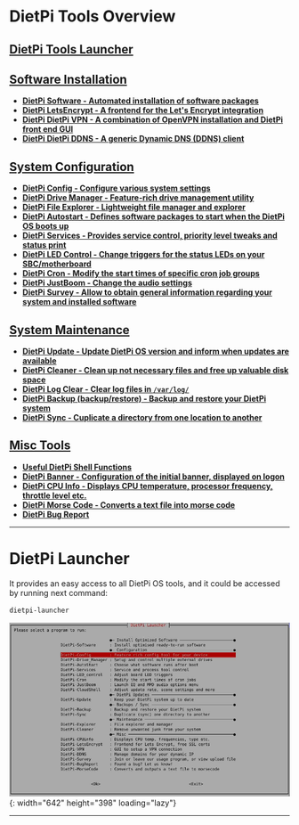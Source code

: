 # DietPi Tools Overview

## [DietPi Tools Launcher](#dietpi-launcher)

## [Software Installation](software_installation/#software-installation)

- <a name="dietpi-software"></a>[**DietPi Software - Automated installation of software packages**](software_installation/#dietpi-software)
- <a name="dietpi-letsencrypt"></a>[**DietPi LetsEncrypt - A frontend for the Let's Encrypt integration**](software_installation/#dietpi-letsencrypt)
- <a name="dietpi-vpn"></a>[**DietPi DietPi VPN - A combination of OpenVPN installation and DietPi front end GUI**](software_installation/#dietpi-vpn)
- <a name="dietpi-ddns"></a>[**DietPi DietPi DDNS - A generic Dynamic DNS (DDNS) client**](software_installation/#dietpi-ddns)

## [System Configuration](system_configuration/#system-configuration)

- <a name="dietpi-configuration"></a>[**DietPi Config - Configure various system settings**](system_configuration/#dietpi-config)
- <a name="dietpi-drive-manager"></a>[**DietPi Drive Manager - Feature-rich drive management utility**](system_configuration/#dietpi-drive-manager)
- <a name="dietpi-file-explorer"></a>[**DietPi File Explorer - Lightweight file manager and explorer**](system_configuration/#dietpi-file-explorer)
- <a name="dietpi-autostart"></a>[**DietPi Autostart - Defines software packages to start when the DietPi OS boots up**](system_configuration/#dietpi-autostart)
- <a name="dietpi-services"></a>[**DietPi Services - Provides service control, priority level tweaks and status print**](system_configuration/#dietpi-services)
- <a name="dietpi-led-control"></a>[**DietPi LED Control - Change triggers for the status LEDs on your SBC/motherboard**](system_configuration/#dietpi-led-control)
- <a name="dietpi-cron"></a>[**DietPi Cron - Modify the start times of specific cron job groups**](system_configuration/#dietpi-cron)
- <a name="dietpi-justboom"></a>[**DietPi JustBoom - Change the audio settings**](system_configuration/#dietpi-justboom)
- <a name="dietpi-survey"></a>[**DietPi Survey - Allow to obtain general information regarding your system and installed software**](system_configuration/#dietpi-survey)

## [System Maintenance](system_maintenance/#system-maintenance)

- <a name="dietpi-update"></a>[**DietPi Update - Update DietPi OS version and inform when updates are available**](system_maintenance/#dietpi-update)
- <a name="dietpi-cleaner"></a>[**DietPi Cleaner - Clean up not necessary files and free up valuable disk space**](system_maintenance/#dietpi-cleaner)
- <a name="dietpi-log-clear"></a>[**DietPi Log Clear - Clear log files in `/var/log/`**](system_maintenance/#dietpi-log-clear)
- <a name="dietpi-backup-backuprestore"></a>[**DietPi Backup (backup/restore) - Backup and restore your DietPi system**](system_maintenance/#dietpi-backup-backuprestore)
- <a name="dietpi-sync"></a>[**DietPi Sync - Cuplicate a directory from one location to another**](system_maintenance/#dietpi-sync)

## [Misc Tools](misc_tools/#misc-tools)

- <a name="useful-dietpi-shell-functions"></a>[**Useful DietPi Shell Functions**](misc_tools/#useful-dietpi-shell-functions)
- <a name="dietpi-banner"></a>[**DietPi Banner - Configuration of the initial banner, displayed on logon**](misc_tools/#dietpi-banner)
- <a name="dietpi-cpu-info"></a>[**DietPi CPU Info - Displays CPU temperature, processor frequency, throttle level etc.**](misc_tools/#dietpi-cpu-info)
- <a name="dietpi-morse-code"></a>[**DietPi Morse Code - Converts a text file into morse code**](misc_tools/#dietpi-morse-code)
- <a name="dietpi-bug-report"></a>[**DietPi Bug Report**](misc_tools/#dietpi-bug-report)

---

# DietPi Launcher

It provides an easy access to all DietPi OS tools, and it could be accessed by running next command:

```sh
dietpi-launcher
```

![DietPi-Launcher screenshot](assets/images/dietpi-launcher.jpg){: width="642" height="398" loading="lazy"}

---
